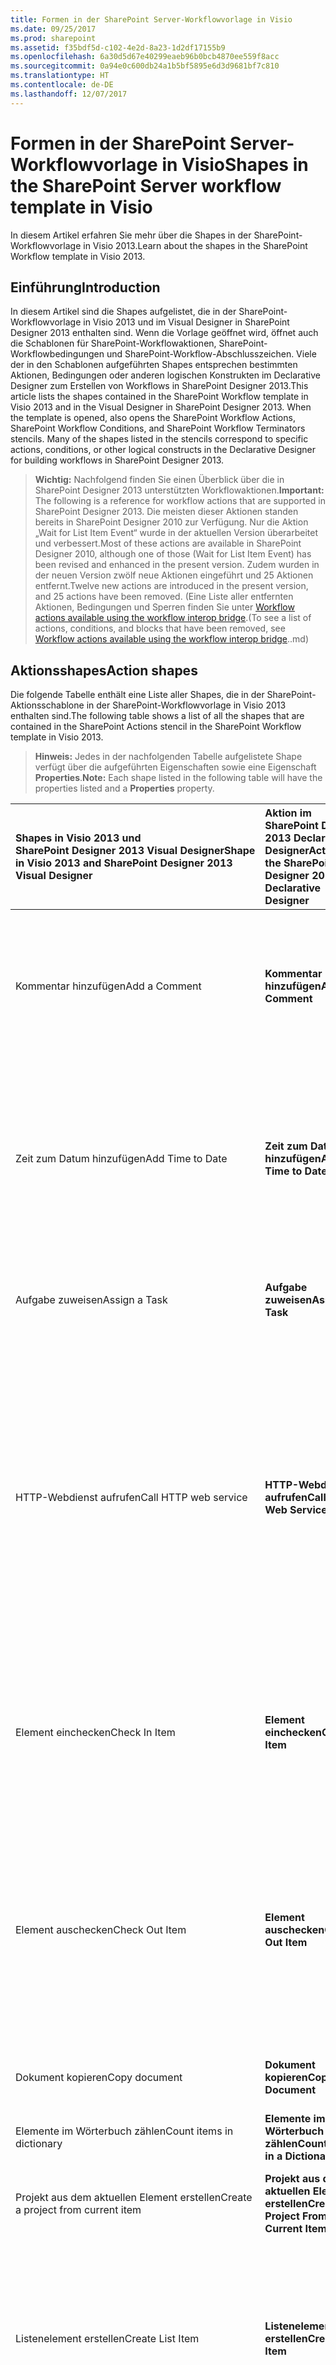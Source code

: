 ```yaml
---
title: Formen in der SharePoint Server-Workflowvorlage in Visio
ms.date: 09/25/2017
ms.prod: sharepoint
ms.assetid: f35bdf5d-c102-4e2d-8a23-1d2df17155b9
ms.openlocfilehash: 6a30d5d67e40299eaeb96b0bcb4870ee559f8acc
ms.sourcegitcommit: 0a94e0c600db24a1b5bf5895e6d3d9681bf7c810
ms.translationtype: HT
ms.contentlocale: de-DE
ms.lasthandoff: 12/07/2017
---
```

# <a name="shapes-in-the-sharepoint-server-workflow-template-in-visio"></a><span data-ttu-id="edd53-102">Formen in der SharePoint Server-Workflowvorlage in Visio</span><span class="sxs-lookup"><span data-stu-id="edd53-102">Shapes in the SharePoint Server workflow template in Visio</span></span>
<span data-ttu-id="edd53-103">In diesem Artikel erfahren Sie mehr über die Shapes in der SharePoint-Workflowvorlage in Visio 2013.</span><span class="sxs-lookup"><span data-stu-id="edd53-103">Learn about the shapes in the SharePoint Workflow template in Visio 2013.</span></span>
## <a name="introduction"></a><span data-ttu-id="edd53-104">Einführung</span><span class="sxs-lookup"><span data-stu-id="edd53-104">Introduction</span></span>
<span data-ttu-id="edd53-105"><a name="VSSPD_Shapes_Intro"> </a></span><span class="sxs-lookup"><span data-stu-id="edd53-105"><a name="VSSPD_Shapes_Intro"> </a></span></span>

<span data-ttu-id="edd53-p101">In diesem Artikel sind die Shapes aufgelistet, die in der SharePoint-Workflowvorlage in Visio 2013 und im Visual Designer in SharePoint Designer 2013 enthalten sind. Wenn die Vorlage geöffnet wird, öffnet auch die Schablonen für SharePoint-Workflowaktionen, SharePoint-Workflowbedingungen und SharePoint-Workflow-Abschlusszeichen. Viele der in den Schablonen aufgeführten Shapes entsprechen bestimmten Aktionen, Bedingungen oder anderen logischen Konstrukten im Declarative Designer zum Erstellen von Workflows in SharePoint Designer 2013.</span><span class="sxs-lookup"><span data-stu-id="edd53-p101">This article lists the shapes contained in the SharePoint Workflow template in Visio 2013 and in the Visual Designer in SharePoint Designer 2013. When the template is opened, also opens the SharePoint Workflow Actions, SharePoint Workflow Conditions, and SharePoint Workflow Terminators stencils. Many of the shapes listed in the stencils correspond to specific actions, conditions, or other logical constructs in the Declarative Designer for building workflows in SharePoint Designer 2013.</span></span>
  
    
    

> <span data-ttu-id="edd53-109">**Wichtig:** Nachfolgend finden Sie einen Überblick über die in SharePoint Designer 2013 unterstützten Workflowaktionen.</span><span class="sxs-lookup"><span data-stu-id="edd53-109">**Important:** The following is a reference for workflow actions that are supported in SharePoint Designer 2013.</span></span> <span data-ttu-id="edd53-110">Die meisten dieser Aktionen standen bereits in SharePoint Designer 2010 zur Verfügung. Nur die Aktion „Wait for List Item Event“ wurde in der aktuellen Version überarbeitet und verbessert.</span><span class="sxs-lookup"><span data-stu-id="edd53-110">Most of these actions are available in SharePoint Designer 2010, although one of those (Wait for List Item Event) has been revised and enhanced in the present version.</span></span> <span data-ttu-id="edd53-111">Zudem wurden in der neuen Version zwölf neue Aktionen eingeführt und 25 Aktionen entfernt.</span><span class="sxs-lookup"><span data-stu-id="edd53-111">Twelve new actions are introduced in the present version, and 25 actions have been removed.</span></span> <span data-ttu-id="edd53-112">(Eine Liste aller entfernten Aktionen, Bedingungen und Sperren finden Sie unter [Workflow actions available using the workflow interop bridge](workflow-actions-available-using-the-workflow-interop-bridge.md).</span><span class="sxs-lookup"><span data-stu-id="edd53-112">(To see a list of actions, conditions, and blocks that have been removed, see  [Workflow actions available using the workflow interop bridge](workflow-actions-available-using-the-workflow-interop-bridge.md)..md)</span></span> 
  
    
    


## <a name="action-shapes"></a><span data-ttu-id="edd53-113">Aktionsshapes</span><span class="sxs-lookup"><span data-stu-id="edd53-113">Action shapes</span></span>
<span data-ttu-id="edd53-114"><a name="VSSDP_Actions"> </a></span><span class="sxs-lookup"><span data-stu-id="edd53-114"><a name="VSSDP_Actions"> </a></span></span>

<span data-ttu-id="edd53-115">Die folgende Tabelle enthält eine Liste aller Shapes, die in der SharePoint-Aktionsschablone in der SharePoint-Workflowvorlage in Visio 2013 enthalten sind.</span><span class="sxs-lookup"><span data-stu-id="edd53-115">The following table shows a list of all the shapes that are contained in the SharePoint Actions stencil in the SharePoint Workflow template in Visio 2013.</span></span>
  
    
    

> <span data-ttu-id="edd53-116">**Hinweis:** Jedes in der nachfolgenden Tabelle aufgelistete Shape verfügt über die aufgeführten Eigenschaften sowie eine Eigenschaft **Properties**.</span><span class="sxs-lookup"><span data-stu-id="edd53-116">**Note:** Each shape listed in the following table will have the properties listed and a **Properties** property.</span></span>
  
    
    



|<span data-ttu-id="edd53-117">**Shapes in Visio 2013 und SharePoint Designer 2013 Visual Designer**</span><span class="sxs-lookup"><span data-stu-id="edd53-117">**Shape in Visio 2013 and SharePoint Designer 2013 Visual Designer**</span></span>|<span data-ttu-id="edd53-118">**Aktion im SharePoint Designer 2013 Declarative Designer**</span><span class="sxs-lookup"><span data-stu-id="edd53-118">**Action in the SharePoint Designer 2013 Declarative Designer**</span></span>|<span data-ttu-id="edd53-119">**Eigenschaften im SharePoint Designer 2013 Visual Designer**</span><span class="sxs-lookup"><span data-stu-id="edd53-119">**Properties in SharePoint Designer 2013 Visual Designer**</span></span>|<span data-ttu-id="edd53-120">**Beschreibung**</span><span class="sxs-lookup"><span data-stu-id="edd53-120">**Description**</span></span>|
|:-----|:-----|:-----|:-----|
|<span data-ttu-id="edd53-121">Kommentar hinzufügen</span><span class="sxs-lookup"><span data-stu-id="edd53-121">Add a Comment</span></span>  <br/> |<span data-ttu-id="edd53-122">**Kommentar hinzufügen**</span><span class="sxs-lookup"><span data-stu-id="edd53-122">**Add a Comment**</span></span> <br/> |<span data-ttu-id="edd53-123">**Kommentar**</span><span class="sxs-lookup"><span data-stu-id="edd53-123">**Comment**</span></span> <br/> |<span data-ttu-id="edd53-p103">Ermöglicht Ihnen, im Workflow-Designer zu Referenzzwecken informative Kommentare zu hinterlassen. Dies ist besonders hilfreich, wenn andere Benutzer an diesem Workflow mitarbeiten.</span><span class="sxs-lookup"><span data-stu-id="edd53-p103">Enables you to leave informative comments in the workflow designer for reference purposes. This is especially helpful when there are other users collaborating on the workflow.</span></span>  <br/> |
|<span data-ttu-id="edd53-126">Zeit zum Datum hinzufügen</span><span class="sxs-lookup"><span data-stu-id="edd53-126">Add Time to Date</span></span>  <br/> |<span data-ttu-id="edd53-127">**Zeit zum Datum hinzufügen**</span><span class="sxs-lookup"><span data-stu-id="edd53-127">**Add Time to Date**</span></span> <br/> |<span data-ttu-id="edd53-128">**Monate**</span><span class="sxs-lookup"><span data-stu-id="edd53-128">**Months**</span></span> <br/> <span data-ttu-id="edd53-129">**Tage**</span><span class="sxs-lookup"><span data-stu-id="edd53-129">**Days**</span></span> <br/> <span data-ttu-id="edd53-130">**Stunden**</span><span class="sxs-lookup"><span data-stu-id="edd53-130">**Hours**</span></span> <br/> <span data-ttu-id="edd53-131">**Minuten**</span><span class="sxs-lookup"><span data-stu-id="edd53-131">**Minutes**</span></span> <br/> <span data-ttu-id="edd53-132">**Date**</span><span class="sxs-lookup"><span data-stu-id="edd53-132">**Date**</span></span> <br/> <span data-ttu-id="edd53-133">**Ausgabe**</span><span class="sxs-lookup"><span data-stu-id="edd53-133">**Output**</span></span> <br/> |<span data-ttu-id="edd53-p104">Fügt einem Datum eine bestimmte Uhrzeit in Minuten, Stunden, Tagen oder Monaten hinzu und speichert den Ausgabewert als Variable. Das Datum kann ein aktuelles Datum, ein bestimmtes Datum oder ein Nachschlagewert sein. Der Wert "Aktuelles Datum" gibt Mitternacht (UTC) zurück.</span><span class="sxs-lookup"><span data-stu-id="edd53-p104">Adds a specific time in minutes, hours, days, or months to a date, and stores the output value as a variable. The date can be a current data, specific date, or a lookup. The 'Current Date' value returns UTC midnight.</span></span>  <br/> |
|<span data-ttu-id="edd53-137">Aufgabe zuweisen</span><span class="sxs-lookup"><span data-stu-id="edd53-137">Assign a Task</span></span>  <br/> |<span data-ttu-id="edd53-138">**Aufgabe zuweisen**</span><span class="sxs-lookup"><span data-stu-id="edd53-138">**Assign a Task**</span></span> <br/> |<span data-ttu-id="edd53-139">**Aufgabeneinstellungen**</span><span class="sxs-lookup"><span data-stu-id="edd53-139">**Task Settings**</span></span> <br/> <span data-ttu-id="edd53-140">**Ergebnis des Vorgangs**</span><span class="sxs-lookup"><span data-stu-id="edd53-140">**Task Outcome**</span></span> <br/> <span data-ttu-id="edd53-141">**Aufgabenelement-ID**</span><span class="sxs-lookup"><span data-stu-id="edd53-141">**Task Item ID**</span></span> <br/> |<span data-ttu-id="edd53-142">Weist einem Benutzer eine Workflowaufgabe zu und erstellt ein Fälligkeitsdatum für den Abschluss der Aufgabe</span><span class="sxs-lookup"><span data-stu-id="edd53-142">Assigns a workflow task to a user and establishes a due date for completion of the task.</span></span>  <br/> |
|<span data-ttu-id="edd53-143">HTTP-Webdienst aufrufen</span><span class="sxs-lookup"><span data-stu-id="edd53-143">Call HTTP web service</span></span>  <br/> |<span data-ttu-id="edd53-144">**HTTP-Webdienst aufrufen**</span><span class="sxs-lookup"><span data-stu-id="edd53-144">**Call HTTP Web Service**</span></span> <br/> |<span data-ttu-id="edd53-145">**HTTP-Anforderung**</span><span class="sxs-lookup"><span data-stu-id="edd53-145">**HTTP Request**</span></span> <br/> <span data-ttu-id="edd53-146">**Parameter**</span><span class="sxs-lookup"><span data-stu-id="edd53-146">**Parameters**</span></span> <br/> <span data-ttu-id="edd53-147">**Antwortinhaltsvariable**</span><span class="sxs-lookup"><span data-stu-id="edd53-147">**Response Content Variable**</span></span> <br/> <span data-ttu-id="edd53-148">**Antwortkopfzeilenvariable**</span><span class="sxs-lookup"><span data-stu-id="edd53-148">**Response Header Variable**</span></span> <br/> <span data-ttu-id="edd53-149">**Antwortcodevariable**</span><span class="sxs-lookup"><span data-stu-id="edd53-149">**Response Code Variable**</span></span> <br/> |<span data-ttu-id="edd53-150">Fungiert als Methodenaufruf an einen HTTP-Webdienst.</span><span class="sxs-lookup"><span data-stu-id="edd53-150">Functions as a method call to a HTTP web service.</span></span>  <br/> <span data-ttu-id="edd53-151">**Hinweis:** Der aktuelle Build unterstützt ausschließlich SharePoint-Aufrufe an **anonyme** HTTP-Dienste und ausschließlich Aufrufe mit Parametern des Typs **string** und Rückgabetypen.</span><span class="sxs-lookup"><span data-stu-id="edd53-151">**Note:** The current build supports SharePoint calls only to **anonymous** HTTP services and only using **string** parameters and return types.</span></span> <span data-ttu-id="edd53-152">Darüber hinaus werden XML-Verbundelemente nicht unterstützt.</span><span class="sxs-lookup"><span data-stu-id="edd53-152">Also, we do not support composite XML elements.</span></span> <span data-ttu-id="edd53-153">Ebenso wird lediglich der klassische ASMX unterstützt, nicht jedoch der WCG-Dienst.</span><span class="sxs-lookup"><span data-stu-id="edd53-153">Note, too, that we currently support classic ASMX only and do not provide support for the WCG service.</span></span>          |
|<span data-ttu-id="edd53-154">Element einchecken</span><span class="sxs-lookup"><span data-stu-id="edd53-154">Check In Item</span></span>  <br/> |<span data-ttu-id="edd53-155">**Element einchecken**</span><span class="sxs-lookup"><span data-stu-id="edd53-155">**Check In Item**</span></span> <br/> |<span data-ttu-id="edd53-156">**Element**</span><span class="sxs-lookup"><span data-stu-id="edd53-156">**Item**</span></span> <br/> <span data-ttu-id="edd53-157">**Kommentar**</span><span class="sxs-lookup"><span data-stu-id="edd53-157">**Comment**</span></span> <br/> |<span data-ttu-id="edd53-158">Checkt ein ausgechecktes Element ein. Sie können nur Elemente aus einer Dokumentbibliothek einchecken.</span><span class="sxs-lookup"><span data-stu-id="edd53-158">Checks in an item that is checked out. You can check in items only from a document library.</span></span>  <br/> <span data-ttu-id="edd53-159">**Vorsicht:** Der Workflow stürzt ab, wenn Sie versuchen, ein nicht ausgechecktes Element einzuchecken.</span><span class="sxs-lookup"><span data-stu-id="edd53-159">**Caution:** The workflow crashes if you try to check in an item that is not checked out.</span></span>           |
|<span data-ttu-id="edd53-160">Element auschecken</span><span class="sxs-lookup"><span data-stu-id="edd53-160">Check Out Item</span></span>  <br/> |<span data-ttu-id="edd53-161">**Element auschecken**</span><span class="sxs-lookup"><span data-stu-id="edd53-161">**Check Out Item**</span></span> <br/> |<span data-ttu-id="edd53-162">**Element**</span><span class="sxs-lookup"><span data-stu-id="edd53-162">**Item**</span></span> <br/> |<span data-ttu-id="edd53-p106">Checkt ein Element aus. Der Workflow prüft, ob das Element eingecheckt ist, bevor er ein Dokument auscheckt. Sie können nur Elemente aus einer Bibliothek in Ihrer Website auschecken.  </span><span class="sxs-lookup"><span data-stu-id="edd53-p106">Checks out an item. The workflow verifies whether the item is checked in before it checks out a document. You can check out items only from a library in your site.  </span></span><br/> <span data-ttu-id="edd53-166">**Vorsicht:** Der Workflow stürzt ab, wenn Sie versuchen, ein nicht eingechecktes Element auszuchecken.</span><span class="sxs-lookup"><span data-stu-id="edd53-166">**Caution:** The workflow crashes if you try to check out an item that is not checked in.</span></span>           |
|<span data-ttu-id="edd53-167">Dokument kopieren</span><span class="sxs-lookup"><span data-stu-id="edd53-167">Copy document</span></span>  <br/> |<span data-ttu-id="edd53-168">**Dokument kopieren**</span><span class="sxs-lookup"><span data-stu-id="edd53-168">**Copy Document**</span></span> <br/> |<span data-ttu-id="edd53-169">**Dokument**</span><span class="sxs-lookup"><span data-stu-id="edd53-169">**Document**</span></span> <br/> <span data-ttu-id="edd53-170">**Bibliothek**</span><span class="sxs-lookup"><span data-stu-id="edd53-170">**Library**</span></span> <br/> |<span data-ttu-id="edd53-171">Kopiert ein Dokument aus der aktuellen Liste in eine andere Dokumentbibliotheksliste.</span><span class="sxs-lookup"><span data-stu-id="edd53-171">Copies a document from the current list to a different Document Library list.</span></span>  <br/> |
|<span data-ttu-id="edd53-172">Elemente im Wörterbuch zählen</span><span class="sxs-lookup"><span data-stu-id="edd53-172">Count items in dictionary</span></span>  <br/> |<span data-ttu-id="edd53-173">**Elemente im Wörterbuch zählen**</span><span class="sxs-lookup"><span data-stu-id="edd53-173">**Count Items in a Dictionary**</span></span> <br/> |<span data-ttu-id="edd53-174">**Wörterbuch**</span><span class="sxs-lookup"><span data-stu-id="edd53-174">**Dictionary**</span></span> <br/> <span data-ttu-id="edd53-175">**Ausgabevariable**</span><span class="sxs-lookup"><span data-stu-id="edd53-175">**Output Variable**</span></span> <br/> |<span data-ttu-id="edd53-176">Zählt die Anzahl der Elemente in einer Wörterbuchvariablen.</span><span class="sxs-lookup"><span data-stu-id="edd53-176">Counts the number of items in a dictionary variable.</span></span>  <br/> |
|<span data-ttu-id="edd53-177">Projekt aus dem aktuellen Element erstellen</span><span class="sxs-lookup"><span data-stu-id="edd53-177">Create a project from current item</span></span>  <br/> |<span data-ttu-id="edd53-178">**Projekt aus dem aktuellen Element erstellen**</span><span class="sxs-lookup"><span data-stu-id="edd53-178">**Create Project From Current Item**</span></span> <br/> |<span data-ttu-id="edd53-179">**Enterprise-Projekttyp**</span><span class="sxs-lookup"><span data-stu-id="edd53-179">**Enterprise Project Type**</span></span> <br/> |<span data-ttu-id="edd53-180">Erstellt auf Basis des aktuellen Elements auf der PWA-Website der SharePoint-Farm ein neues Projekt</span><span class="sxs-lookup"><span data-stu-id="edd53-180">Takes the current item and creates a new project in the SharePoint farm PWA site.</span></span>  <br/> |
|<span data-ttu-id="edd53-181">Listenelement erstellen</span><span class="sxs-lookup"><span data-stu-id="edd53-181">Create List Item</span></span>  <br/> |<span data-ttu-id="edd53-182">**Listenelement erstellen**</span><span class="sxs-lookup"><span data-stu-id="edd53-182">**Create List Item**</span></span> <br/> |<span data-ttu-id="edd53-183">**Element**</span><span class="sxs-lookup"><span data-stu-id="edd53-183">**Item**</span></span> <br/> <span data-ttu-id="edd53-184">**Ausgabevariable**</span><span class="sxs-lookup"><span data-stu-id="edd53-184">**Output Variable**</span></span> <br/> |<span data-ttu-id="edd53-p107">Erstellt in der von Ihnen angegebenen Liste ein neues Listenelement. Sie können die Felder und Werte im neuen Element angeben. Sie können diese Aktion verwenden, wenn Sie ein neues Element mit bestimmten Informationen erstellen möchten.</span><span class="sxs-lookup"><span data-stu-id="edd53-p107">Creates a new list item in the list that you specify. You can supply the fields and values in the new item. You can use this action whenever you want a new item to be created with specific information.</span></span>  <br/> |
|<span data-ttu-id="edd53-188">Element löschen</span><span class="sxs-lookup"><span data-stu-id="edd53-188">Delete Item</span></span>  <br/> |<span data-ttu-id="edd53-189">**Element löschen**</span><span class="sxs-lookup"><span data-stu-id="edd53-189">**Delete Item**</span></span> <br/> |<span data-ttu-id="edd53-190">**Element**</span><span class="sxs-lookup"><span data-stu-id="edd53-190">**Item**</span></span> <br/> |<span data-ttu-id="edd53-191">Löscht ein Element.</span><span class="sxs-lookup"><span data-stu-id="edd53-191">Deletes an item.</span></span>  <br/> <span data-ttu-id="edd53-192">**Hinweis:** Diese Aktion wird auf dem Computer beendet, auf dem das Workflowmodul Workflow-Manager ausgeführt wird, und löst eine Ausnahme des Typs **System.InvalidOperationException** aus.</span><span class="sxs-lookup"><span data-stu-id="edd53-192">**Note:** This action is terminated on the computer running the Workflow Manager workflow engine and throws a **System.InvalidOperationException** exception.</span></span> <span data-ttu-id="edd53-193">Eine Problemumgehung ist derzeit nicht verfügbar.</span><span class="sxs-lookup"><span data-stu-id="edd53-193">There is no workaround.</span></span>          |
|<span data-ttu-id="edd53-194">Auschecken verwerfen</span><span class="sxs-lookup"><span data-stu-id="edd53-194">Discard Check Out</span></span>  <br/> |<span data-ttu-id="edd53-195">**Auschecken des Elements verwerfen**</span><span class="sxs-lookup"><span data-stu-id="edd53-195">**Discard Check Out Item**</span></span> <br/> |<span data-ttu-id="edd53-196">**Element**</span><span class="sxs-lookup"><span data-stu-id="edd53-196">**Item**</span></span> <br/> |<span data-ttu-id="edd53-197">Verwirft die Änderungen und checkt das Element wieder ein, wenn ein Element ausgecheckt und verändert wurde.</span><span class="sxs-lookup"><span data-stu-id="edd53-197">Discards the changes and checks the item back in if an item is checked out and changes have been made to it.</span></span>  <br/> <span data-ttu-id="edd53-198">**Vorsicht:** Der Workflow stürzt ab, wenn Sie versuchen, ein nicht ausgechecktes Element einzuchecken.</span><span class="sxs-lookup"><span data-stu-id="edd53-198">**Caution:** The workflow crashes if you try to check in an item that is not checked out.</span></span>           |
|<span data-ttu-id="edd53-199">Berechnung ausführen</span><span class="sxs-lookup"><span data-stu-id="edd53-199">Do Calculation</span></span>  <br/> |<span data-ttu-id="edd53-200">**Berechnung ausführen**</span><span class="sxs-lookup"><span data-stu-id="edd53-200">**Do Calculation**</span></span> <br/> |<span data-ttu-id="edd53-201">**LeftOperand**</span><span class="sxs-lookup"><span data-stu-id="edd53-201">**LeftOperand**</span></span> <br/> <span data-ttu-id="edd53-202">**Operator**</span><span class="sxs-lookup"><span data-stu-id="edd53-202">**Operator**</span></span> <br/> <span data-ttu-id="edd53-203">**RightOperand**</span><span class="sxs-lookup"><span data-stu-id="edd53-203">**RightOperand**</span></span> <br/> <span data-ttu-id="edd53-204">**Bis**</span><span class="sxs-lookup"><span data-stu-id="edd53-204">**To**</span></span> <br/> |<span data-ttu-id="edd53-205">Führt eine arithmetische Berechnung durch und speichert den Ausgabewert in einer Variablen.</span><span class="sxs-lookup"><span data-stu-id="edd53-205">Performs an arithmetic calculation and stores the output value in a variable.</span></span>  <br/> <span data-ttu-id="edd53-206">**Hinweis:** In SharePoint unterstützt diese Aktion nur den numerischen Typ **Double**.</span><span class="sxs-lookup"><span data-stu-id="edd53-206">**Note:** For SharePoint, this action supports only the **Double** numeric type.</span></span> <span data-ttu-id="edd53-207">Ganze Zahlen werden nicht unterstützt.</span><span class="sxs-lookup"><span data-stu-id="edd53-207">Integers are not supported.</span></span> <span data-ttu-id="edd53-208">Die Verwendung des Operators „+“ (Verkettung) für Zeichenfolgen wird nicht unterstützt.</span><span class="sxs-lookup"><span data-stu-id="edd53-208">Use of the "+" operator (concatenation) for strings is not supported.</span></span>          |
|<span data-ttu-id="edd53-209">Teilzeichenfolge ab dem Ende der Zeichenfolge extrahieren</span><span class="sxs-lookup"><span data-stu-id="edd53-209">Extract Substring from End of String</span></span>  <br/> |<span data-ttu-id="edd53-210">**Teilzeichenfolge ab dem Ende der Zeichenfolge extrahieren**</span><span class="sxs-lookup"><span data-stu-id="edd53-210">**Extract Substring from End of String**</span></span> <br/> |<span data-ttu-id="edd53-211">**Anzahl der Zeichen**</span><span class="sxs-lookup"><span data-stu-id="edd53-211">**Number of Characters**</span></span> <br/> <span data-ttu-id="edd53-212">**String**</span><span class="sxs-lookup"><span data-stu-id="edd53-212">**String**</span></span> <br/> <span data-ttu-id="edd53-213">**Ausgabe**</span><span class="sxs-lookup"><span data-stu-id="edd53-213">**Output**</span></span> <br/> |<span data-ttu-id="edd53-214">Kopiert eine bestimmte Anzahl von Zeichen, beginnend am Ende einer Zeichenfolge, und speichert die Ausgabe in einer Variablen</span><span class="sxs-lookup"><span data-stu-id="edd53-214">Copies a specified number of characters starting from the end of a string and stores the output in a variable.</span></span>  <br/> |
|<span data-ttu-id="edd53-215">Teilzeichenfolge anhand des Index der Zeichenfolge extrahieren</span><span class="sxs-lookup"><span data-stu-id="edd53-215">Extract Substring from Index of String</span></span>  <br/> |<span data-ttu-id="edd53-216">**Teilzeichenfolge ab Index der Zeichenfolge extrahieren**</span><span class="sxs-lookup"><span data-stu-id="edd53-216">**Extract Substring from Index of String**</span></span> <br/> |<span data-ttu-id="edd53-217">**String**</span><span class="sxs-lookup"><span data-stu-id="edd53-217">**String**</span></span> <br/> <span data-ttu-id="edd53-218">**Index**</span><span class="sxs-lookup"><span data-stu-id="edd53-218">**Index**</span></span> <br/> <span data-ttu-id="edd53-219">**Ausgabe**</span><span class="sxs-lookup"><span data-stu-id="edd53-219">**Output**</span></span> <br/> |<span data-ttu-id="edd53-220">Kopiert eine Teilzeichenfolge beginnend bei einem angegebenen Index in der Zeichenfolge und speichert den Wert in einer Variablen.</span><span class="sxs-lookup"><span data-stu-id="edd53-220">Copies a substring starting at a specified index in the string and places the value in a variable.</span></span>  <br/> <span data-ttu-id="edd53-221">**Hinweis:** Der Indexwert im vorhandenen Build (Technical Preview) von SharePoint Designer ist nullbasiert. Werte in SharePoint Designer 2010 wurden allerdings mit 1 beginnend indiziert.</span><span class="sxs-lookup"><span data-stu-id="edd53-221">**Note:** Be aware that although the index value in the present Technical Preview build of SharePoint Designer is zero-based, values in SharePoint Designer 2010 were indexed starting at 1.</span></span>           |
|<span data-ttu-id="edd53-222">Teilzeichenfolge ab Anfang der Zeichenfolge extrahieren</span><span class="sxs-lookup"><span data-stu-id="edd53-222">Extract Substring from Start of String</span></span>  <br/> |<span data-ttu-id="edd53-223">**Teilzeichenfolge ab Anfang der Zeichenfolge extrahieren**</span><span class="sxs-lookup"><span data-stu-id="edd53-223">**Extract Substring from Start of String**</span></span> <br/> |<span data-ttu-id="edd53-224">**Anzahl der Zeichen**</span><span class="sxs-lookup"><span data-stu-id="edd53-224">**Number of Characters**</span></span> <br/> <span data-ttu-id="edd53-225">**String**</span><span class="sxs-lookup"><span data-stu-id="edd53-225">**String**</span></span> <br/> <span data-ttu-id="edd53-226">**Ausgabe**</span><span class="sxs-lookup"><span data-stu-id="edd53-226">**Output**</span></span> <br/> |<span data-ttu-id="edd53-227">Kopiert eine bestimmte Anzahl von Zeichen, beginnend am Anfang einer Zeichenfolge, und speichert die Ausgabe in einer Variablen</span><span class="sxs-lookup"><span data-stu-id="edd53-227">Copies a specified number of characters beginning at the start of a string and stores the output in a variable.</span></span>  <br/> |
|<span data-ttu-id="edd53-228">Teilzeichenfolge der Zeichenfolge anhand des Index mit bestimmter Länge extrahieren</span><span class="sxs-lookup"><span data-stu-id="edd53-228">Extract Substring of String from Index with Length</span></span>  <br/> |<span data-ttu-id="edd53-229">**Teilzeichenfolge der Zeichenfolge anhand des Index mit bestimmter Länge extrahieren**</span><span class="sxs-lookup"><span data-stu-id="edd53-229">**Extract Substring of String from Index with Length**</span></span> <br/> |<span data-ttu-id="edd53-230">**String**</span><span class="sxs-lookup"><span data-stu-id="edd53-230">**String**</span></span> <br/> <span data-ttu-id="edd53-231">**Index**</span><span class="sxs-lookup"><span data-stu-id="edd53-231">**Index**</span></span> <br/> <span data-ttu-id="edd53-232">**Anzahl der Zeichen**</span><span class="sxs-lookup"><span data-stu-id="edd53-232">**Number of Characters**</span></span> <br/> <span data-ttu-id="edd53-233">**Ausgabe**</span><span class="sxs-lookup"><span data-stu-id="edd53-233">**Output**</span></span> <br/> |<span data-ttu-id="edd53-234">Kopiert eine aus einer bestimmten Anzahl von Zeichen bestehende Teilzeichenfolge heraus, beginnend bei einem angegebenen Index in der Zeichenfolge, und speichert den Wert in einer Variablen.</span><span class="sxs-lookup"><span data-stu-id="edd53-234">Copies out a substring comprising a specified number of characters, starting at a specified index in the string, and places the value in a variable.</span></span>  <br/> <span data-ttu-id="edd53-235">**Hinweis:** Der Indexwert im vorhandenen Build (Technical Preview) von SharePoint Designer ist nullbasiert. Werte in SharePoint Designer 2010 wurden allerdings mit 1 beginnend indiziert.</span><span class="sxs-lookup"><span data-stu-id="edd53-235">**Note:** Be aware that although the index value in the present Technical Preview build of SharePoint Designer is zero-based, values in SharePoint Designer 2010 were indexed starting at 1.</span></span>           |
|<span data-ttu-id="edd53-236">Intervall zwischen Datumsangaben suchen</span><span class="sxs-lookup"><span data-stu-id="edd53-236">Find Interval Between Dates</span></span>  <br/> |<span data-ttu-id="edd53-237">**Intervall zwischen Datumsangaben suchen**</span><span class="sxs-lookup"><span data-stu-id="edd53-237">**Find Interval Between Dates**</span></span> <br/> |<span data-ttu-id="edd53-238">**Einheiten**</span><span class="sxs-lookup"><span data-stu-id="edd53-238">**Units**</span></span> <br/> <span data-ttu-id="edd53-239">**Startdatum**</span><span class="sxs-lookup"><span data-stu-id="edd53-239">**Start Date**</span></span> <br/> <span data-ttu-id="edd53-240">**Enddatum**</span><span class="sxs-lookup"><span data-stu-id="edd53-240">**End Date**</span></span> <br/> <span data-ttu-id="edd53-241">**Ausgabe**</span><span class="sxs-lookup"><span data-stu-id="edd53-241">**Output**</span></span> <br/> |<span data-ttu-id="edd53-242">Berechnet das Zeitintervall zwischen zwei Daten in Minuten, Stunden oder Tagen und speichert die Ausgabe in einer Variablen</span><span class="sxs-lookup"><span data-stu-id="edd53-242">Calculates the time interval in minutes, hours, or days between two dates and stores the output in a variable.</span></span>  <br/> |
|<span data-ttu-id="edd53-243">Teilzeichenfolge in Zeichenfolge suchen</span><span class="sxs-lookup"><span data-stu-id="edd53-243">Find substring in string</span></span>  <br/> |<span data-ttu-id="edd53-244">**Teilzeichenfolge in Zeichenfolge suchen**</span><span class="sxs-lookup"><span data-stu-id="edd53-244">**Find Substring in String**</span></span> <br/> |<span data-ttu-id="edd53-245">**Teilzeichenfolge**</span><span class="sxs-lookup"><span data-stu-id="edd53-245">**Substring**</span></span> <br/> <span data-ttu-id="edd53-246">**String**</span><span class="sxs-lookup"><span data-stu-id="edd53-246">**String**</span></span> <br/> <span data-ttu-id="edd53-247">**Ausgabe**</span><span class="sxs-lookup"><span data-stu-id="edd53-247">**Output**</span></span> <br/> |<span data-ttu-id="edd53-248">Sucht eine bestimmte Teilzeichenfolge in einer Zeichenfolge und gibt den Index der Startposition der Teilzeichenfolge zurück.</span><span class="sxs-lookup"><span data-stu-id="edd53-248">Finds a particular substring inside of a string and returns the index of the substrings's starting position.</span></span>  <br/> |
|<span data-ttu-id="edd53-249">Element aus Wörterbuch abrufen</span><span class="sxs-lookup"><span data-stu-id="edd53-249">Get item from dictionary</span></span>  <br/> |<span data-ttu-id="edd53-250">**Element aus Wörterbuch abrufen**</span><span class="sxs-lookup"><span data-stu-id="edd53-250">**Get Item From Dictionary**</span></span> <br/> |<span data-ttu-id="edd53-251">**Elementname des Pfads**</span><span class="sxs-lookup"><span data-stu-id="edd53-251">**Item Name of Path**</span></span> <br/> <span data-ttu-id="edd53-252">**Wörterbuch**</span><span class="sxs-lookup"><span data-stu-id="edd53-252">**Dictionary**</span></span> <br/> <span data-ttu-id="edd53-253">**Ausgabevariable**</span><span class="sxs-lookup"><span data-stu-id="edd53-253">**Output Variable**</span></span> <br/> |<span data-ttu-id="edd53-254">Gibt ein bestimmtes Element aus der Wörterbuchvariable zurück</span><span class="sxs-lookup"><span data-stu-id="edd53-254">Returns a particular item from a dictionary variable.</span></span>  <br/> |
|<span data-ttu-id="edd53-255">In Verlaufsliste protokollieren</span><span class="sxs-lookup"><span data-stu-id="edd53-255">Log to History List</span></span>  <br/> |<span data-ttu-id="edd53-256">**In Verlaufsliste protokollieren**</span><span class="sxs-lookup"><span data-stu-id="edd53-256">**Log to History List**</span></span> <br/> |<span data-ttu-id="edd53-257">**Meldung**</span><span class="sxs-lookup"><span data-stu-id="edd53-257">**Message**</span></span> <br/> |<span data-ttu-id="edd53-258">Schreibt eine Nachricht aus einer Liste vordefinierter Nachrichtenelemente in die Workflowverlaufsliste</span><span class="sxs-lookup"><span data-stu-id="edd53-258">Writes a message from a list of predefined message items to the workflow history list.</span></span>  <br/> |
|<span data-ttu-id="edd53-259">Für Dauer anhalten</span><span class="sxs-lookup"><span data-stu-id="edd53-259">Pause for Duration</span></span>  <br/> |<span data-ttu-id="edd53-260">**Für Dauer anhalten**</span><span class="sxs-lookup"><span data-stu-id="edd53-260">**Pause for Duration**</span></span> <br/> |<span data-ttu-id="edd53-261">**Tage**</span><span class="sxs-lookup"><span data-stu-id="edd53-261">**Days**</span></span> <br/> <span data-ttu-id="edd53-262">**Stunden**</span><span class="sxs-lookup"><span data-stu-id="edd53-262">**Hours**</span></span> <br/> <span data-ttu-id="edd53-263">**Minuten**</span><span class="sxs-lookup"><span data-stu-id="edd53-263">**Minutes**</span></span> <br/> |<span data-ttu-id="edd53-264">Hält die Ausführung eines Workflows für ein in Tagen, Stunden und Minuten angegebenes Zeitintervall an</span><span class="sxs-lookup"><span data-stu-id="edd53-264">Causes a workflow to pause executing for a specified time interval, in days, hours, and minutes.</span></span>  <br/> |
|<span data-ttu-id="edd53-265">Anhalten bis zum Datum</span><span class="sxs-lookup"><span data-stu-id="edd53-265">Pause until Date</span></span>  <br/> |<span data-ttu-id="edd53-266">**Bis Datum anhalten**</span><span class="sxs-lookup"><span data-stu-id="edd53-266">**Pause Until Date**</span></span> <br/> |<span data-ttu-id="edd53-267">**Date**</span><span class="sxs-lookup"><span data-stu-id="edd53-267">**Date**</span></span> <br/> |<span data-ttu-id="edd53-268">Hält die Ausführung eines Workflows bis zu einem angegebenen Datum-/Uhrzeitwert an</span><span class="sxs-lookup"><span data-stu-id="edd53-268">Causes a workflow to pause executing until a specified date and time.</span></span>  <br/> |
|<span data-ttu-id="edd53-269">Teilzeichenfolge in Zeichenfolge ersetzen</span><span class="sxs-lookup"><span data-stu-id="edd53-269">Replace substring in String</span></span>  <br/> |<span data-ttu-id="edd53-270">**Teilzeichenfolge in Zeichenfolge ersetzen**</span><span class="sxs-lookup"><span data-stu-id="edd53-270">**Replace Substring in String**</span></span> <br/> |<span data-ttu-id="edd53-271">**Suchzeichenfolge**</span><span class="sxs-lookup"><span data-stu-id="edd53-271">**Search String**</span></span> <br/> <span data-ttu-id="edd53-272">**Ersetzungszeichenfolge**</span><span class="sxs-lookup"><span data-stu-id="edd53-272">**Replace String**</span></span> <br/> <span data-ttu-id="edd53-273">**String**</span><span class="sxs-lookup"><span data-stu-id="edd53-273">**String**</span></span> <br/> <span data-ttu-id="edd53-274">**Ausgabe**</span><span class="sxs-lookup"><span data-stu-id="edd53-274">**Output**</span></span> <br/> |<span data-ttu-id="edd53-275">Ersetzt eine bestimmte Teilzeichenfolge durch eine andere Teilzeichenfolge</span><span class="sxs-lookup"><span data-stu-id="edd53-275">Replaces a particular substring with another substring.</span></span>  <br/> |
|<span data-ttu-id="edd53-276">E-Mail senden</span><span class="sxs-lookup"><span data-stu-id="edd53-276">Send an Email</span></span>  <br/> |<span data-ttu-id="edd53-277">**E-Mail senden**</span><span class="sxs-lookup"><span data-stu-id="edd53-277">**Send an email**</span></span> <br/> |<span data-ttu-id="edd53-278">**E-Mail**</span><span class="sxs-lookup"><span data-stu-id="edd53-278">**Email**</span></span> <br/> |<span data-ttu-id="edd53-279">Sendet bei Eintreten eines bestimmten Workflowereignisses automatisch eine E-Mail-Nachricht, die eine vordefinierte Nachricht an einen Benutzer oder eine Gruppe enthält.</span><span class="sxs-lookup"><span data-stu-id="edd53-279">Automatically sends an email message that contains a predetermined message to a user or group when a specified workflow event occurs.</span></span>  <br/> <span data-ttu-id="edd53-280">**Wichtig:** Wenn die Website nicht der Liste „Vertrauenswürdige Sites“ hinzugefügt wurde, werden E-Mails an den Junk-E-Mail-Ordner von Outlook weitergeleitet.</span><span class="sxs-lookup"><span data-stu-id="edd53-280">**Important:** If the site is not added to the Trusted Sites list then emails are routed to the Outlook Junk folder.</span></span>           |
|<span data-ttu-id="edd53-281">Feld in aktuellem Element festlegen</span><span class="sxs-lookup"><span data-stu-id="edd53-281">Set field in Current Item</span></span>  <br/> |<span data-ttu-id="edd53-282">**Feld in aktuellem Element festlegen**</span><span class="sxs-lookup"><span data-stu-id="edd53-282">**Set Field in Current Item**</span></span> <br/> |<span data-ttu-id="edd53-283">**Field**</span><span class="sxs-lookup"><span data-stu-id="edd53-283">**Field**</span></span> <br/> <span data-ttu-id="edd53-284">**Wert**</span><span class="sxs-lookup"><span data-stu-id="edd53-284">**Value**</span></span> <br/> |<span data-ttu-id="edd53-285">Legt ein Feld im aktuellen Element auf einen Wert fest.</span><span class="sxs-lookup"><span data-stu-id="edd53-285">Sets a field in the current item to a value.</span></span>  <br/> |
|<span data-ttu-id="edd53-286">Den Zeitbereich des Felds 'Datum/Uhrzeit' festlegen</span><span class="sxs-lookup"><span data-stu-id="edd53-286">Set Time Portion of Date/Time Field</span></span>  <br/> |<span data-ttu-id="edd53-287">**Den Zeitbereich des Felds "Datum/Uhrzeit" festlegen**</span><span class="sxs-lookup"><span data-stu-id="edd53-287">**Set Time Portion of Date/Time Field**</span></span> <br/> |<span data-ttu-id="edd53-288">**Stunden**</span><span class="sxs-lookup"><span data-stu-id="edd53-288">**Hours**</span></span> <br/> <span data-ttu-id="edd53-289">**Minuten**</span><span class="sxs-lookup"><span data-stu-id="edd53-289">**Minutes**</span></span> <br/> <span data-ttu-id="edd53-290">**Date**</span><span class="sxs-lookup"><span data-stu-id="edd53-290">**Date**</span></span> <br/> <span data-ttu-id="edd53-291">**Ausgabe**</span><span class="sxs-lookup"><span data-stu-id="edd53-291">**Output**</span></span> <br/> |<span data-ttu-id="edd53-p110">Erstellt einen Zeitstempel und speichert den Ausgabewert in einer Variablen. Sie können die Uhrzeit in Stunden und Minuten festlegen und ein aktuelles Datum, ein bestimmtes Datum oder einen Nachschlagewert festlegen.</span><span class="sxs-lookup"><span data-stu-id="edd53-p110">Creates a timestamp, and stores the output value in a variable. You can set the time in hours and minutes and add a current date, specific date, or lookup.</span></span>  <br/> |
|<span data-ttu-id="edd53-294">Festlegen des Workflowstatus</span><span class="sxs-lookup"><span data-stu-id="edd53-294">Set workflow status</span></span>  <br/> |<span data-ttu-id="edd53-295">**Workflowstatus festlegen**</span><span class="sxs-lookup"><span data-stu-id="edd53-295">**Set Workflow Status**</span></span> <br/> |<span data-ttu-id="edd53-296">**Status**</span><span class="sxs-lookup"><span data-stu-id="edd53-296">**Status**</span></span> <br/> |<span data-ttu-id="edd53-297">Legt den Status des Workflows fest</span><span class="sxs-lookup"><span data-stu-id="edd53-297">Sets the status of the workflow.</span></span>  <br/> |
|<span data-ttu-id="edd53-298">Workflowvariable festlegen</span><span class="sxs-lookup"><span data-stu-id="edd53-298">Set Workflow Variable</span></span>  <br/> |<span data-ttu-id="edd53-299">**Workflowvariable festlegen**</span><span class="sxs-lookup"><span data-stu-id="edd53-299">**Set Workflow Variable**</span></span> <br/> |<span data-ttu-id="edd53-300">**Variable**</span><span class="sxs-lookup"><span data-stu-id="edd53-300">**Variable**</span></span> <br/> <span data-ttu-id="edd53-301">**Wert**</span><span class="sxs-lookup"><span data-stu-id="edd53-301">**Value**</span></span> <br/> |<span data-ttu-id="edd53-p111">Legt eine Workflowvariable auf einen Wert fest. Sie können diese Aktion auch verwenden, wenn der Workflow einer Variablen Daten zuweisen soll.</span><span class="sxs-lookup"><span data-stu-id="edd53-p111">Sets a workflow variable to a value. You can also use this action when you want the workflow to assign data to a variable.</span></span>  <br/> |
|<span data-ttu-id="edd53-304">Listenworkflow starten</span><span class="sxs-lookup"><span data-stu-id="edd53-304">Start a list workflow</span></span>  <br/> |<span data-ttu-id="edd53-305">**Listenworkflow starten**</span><span class="sxs-lookup"><span data-stu-id="edd53-305">**Start a List Workflow**</span></span> <br/> |<span data-ttu-id="edd53-306">**Zuordnungsname**</span><span class="sxs-lookup"><span data-stu-id="edd53-306">**Association Name**</span></span> <br/> <span data-ttu-id="edd53-307">**Eingaben**</span><span class="sxs-lookup"><span data-stu-id="edd53-307">**Inputs**</span></span> <br/> <span data-ttu-id="edd53-308">**Element**</span><span class="sxs-lookup"><span data-stu-id="edd53-308">**Item**</span></span> <br/> |<span data-ttu-id="edd53-309">Startet einen SharePoint 2010-Listenworkflow.</span><span class="sxs-lookup"><span data-stu-id="edd53-309">Starts a SharePoint 2010 List workflow.</span></span>  <br/> <span data-ttu-id="edd53-310">**Hinweis:** Mit der Aktion „Listenworkflow starten“ gibt es die folgenden Probleme:</span><span class="sxs-lookup"><span data-stu-id="edd53-310">**Note:**  The Start a list workflow has the following issues:</span></span><ul><li><span data-ttu-id="edd53-311">Das Feld für Zuweisungstypen kann nicht als Parameter verwendet werden, wenn der 2010-Workflow eine TaskProcess-Aktion enthält.</span><span class="sxs-lookup"><span data-stu-id="edd53-311">The 'Assignments' type field cannot be used as a parameter when the 2010 workflow has a TaskProcess action in it.</span></span></li><li><span data-ttu-id="edd53-p112">Wenn an den gleichen 2010-Workflow mehrere Aufrufe gerichtet werden, führt dies zu mehreren Datenquellen in der 2013-Workflownachschlagefunktion. Diese Datenquellen sind alle gleich.</span><span class="sxs-lookup"><span data-stu-id="edd53-p112">When multiple calls are made to the same 2010 workflow the result will be multiple data sources in the 2013 workflow lookup functionality. These data sources are all the same.</span></span></li><li><span data-ttu-id="edd53-p113">Variablennamen dürfen in 2013 keine Sonderzeichen wie '?' und '#' enthalten. Wenn ein 2010-Workflow Sonderzeichen enthält, werden Sie im 2013-Workflow in Hexadezimalcode umgewandelt.</span><span class="sxs-lookup"><span data-stu-id="edd53-p113">Variable names in 2013 cannot contain special characters such as '?' and '#'. If a 2010 workflow contains special characters then they will be converted to hexadecimal code in the 2013 workflow.</span></span></li></ul>|
|<span data-ttu-id="edd53-316">Website-Workflow starten</span><span class="sxs-lookup"><span data-stu-id="edd53-316">Start a site workflow</span></span>  <br/> |<span data-ttu-id="edd53-317">**Website-Workflow starten**</span><span class="sxs-lookup"><span data-stu-id="edd53-317">**Start a Site Workflow**</span></span> <br/> |<span data-ttu-id="edd53-318">**Zuordnungsname**</span><span class="sxs-lookup"><span data-stu-id="edd53-318">**Association name**</span></span> <br/> <span data-ttu-id="edd53-319">**Parameter**</span><span class="sxs-lookup"><span data-stu-id="edd53-319">**Parameters**</span></span> <br/> |<span data-ttu-id="edd53-320">Startet einen SharePoint 2010-Website-Workflow.</span><span class="sxs-lookup"><span data-stu-id="edd53-320">Starts a SharePoint 2010 Site Workflow.</span></span>  <br/> <span data-ttu-id="edd53-321">**Hinweis:** Mit der Aktion „Listenworkflow starten“ gibt es die folgenden Probleme:</span><span class="sxs-lookup"><span data-stu-id="edd53-321">**Note:**  The Start a list workflow has the following issues:</span></span> <ul><li><span data-ttu-id="edd53-322">Das Feld für Zuweisungstypen kann nicht als Parameter verwendet werden, wenn der 2010-Workflow eine TaskProcess-Aktion enthält.</span><span class="sxs-lookup"><span data-stu-id="edd53-322">The 'Assignments' type field cannot be used as a parameter when the 2010 workflow has a TaskProcess action in it.</span></span></li><li><span data-ttu-id="edd53-p114">Wenn an den gleichen 2010-Workflow mehrere Aufrufe gerichtet werden, führt dies zu mehreren Datenquellen in der 2013-Workflownachschlagefunktion. Diese Datenquellen sind alle gleich.</span><span class="sxs-lookup"><span data-stu-id="edd53-p114">When multiple calls are made to the same 2010 workflow the result will be multiple data sources in the 2013 workflow lookup functionality. These data sources are all the same.</span></span></li><li><span data-ttu-id="edd53-p115">Variablennamen dürfen in 2013 keine Sonderzeichen wie '?' und '#' enthalten. Wenn ein 2010-Workflow Sonderzeichen enthält, werden Sie im 2013-Workflow in Hexadezimalcode umgewandelt.</span><span class="sxs-lookup"><span data-stu-id="edd53-p115">Variable names in 2013 cannot contain special characters such as '?' and '#'. If a 2010 workflow contains special characters then they will be converted to hexadecimal code in the 2013 workflow.</span></span></li></ul>       |
|<span data-ttu-id="edd53-327">Aufgabenprozess starten</span><span class="sxs-lookup"><span data-stu-id="edd53-327">Start a task process</span></span>  <br/> |<span data-ttu-id="edd53-328">**Aufgabenprozess starten**</span><span class="sxs-lookup"><span data-stu-id="edd53-328">**Start a Task Process**</span></span> <br/> |<span data-ttu-id="edd53-329">**Prozesseinstellungen**</span><span class="sxs-lookup"><span data-stu-id="edd53-329">**Process Settings**</span></span> <br/>  <span data-ttu-id="edd53-330">Prozessergebnis</span><span class="sxs-lookup"><span data-stu-id="edd53-330">Process Outcome</span></span> <br/> |<span data-ttu-id="edd53-331">Erstellt Aufgaben für mehrere Benutzer und erlaubt, die Aufgaben einen benutzerdefinierten Prozess durchlaufen zu lassen</span><span class="sxs-lookup"><span data-stu-id="edd53-331">Creates tasks on multiple users and enables the tasks to be taken through a customized process.</span></span>  <br/> |
|<span data-ttu-id="edd53-332">Dokument übersetzen</span><span class="sxs-lookup"><span data-stu-id="edd53-332">Translate document</span></span>  <br/> |<span data-ttu-id="edd53-333">**Dokument übersetzen**</span><span class="sxs-lookup"><span data-stu-id="edd53-333">**Translate Document**</span></span> <br/> |<span data-ttu-id="edd53-334">**Dokument**</span><span class="sxs-lookup"><span data-stu-id="edd53-334">**Document**</span></span> <br/> <span data-ttu-id="edd53-335">**Language**</span><span class="sxs-lookup"><span data-stu-id="edd53-335">**Language**</span></span> <br/> <span data-ttu-id="edd53-336">**Dokumentbibliothek**</span><span class="sxs-lookup"><span data-stu-id="edd53-336">**Document Library**</span></span> <br/> |<span data-ttu-id="edd53-337">Übersetzt ein Dokument in eine bestimmte Sprache.</span><span class="sxs-lookup"><span data-stu-id="edd53-337">Translates a document into a particular language</span></span>  <br/> <span data-ttu-id="edd53-338">**Hinweis:** Für diese Aktion ist ein vorkonfigurierter maschineller Übersetzungsdienst erforderlich.</span><span class="sxs-lookup"><span data-stu-id="edd53-338">**Note:** Requires a preconfigured Machine Translation Service Application.</span></span>           |
|<span data-ttu-id="edd53-339">Zeichenfolge kürzen</span><span class="sxs-lookup"><span data-stu-id="edd53-339">Trim String</span></span>  <br/> |<span data-ttu-id="edd53-340">**Zeichenfolge kürzen**</span><span class="sxs-lookup"><span data-stu-id="edd53-340">**Trim String**</span></span> <br/> |<span data-ttu-id="edd53-341">**String**</span><span class="sxs-lookup"><span data-stu-id="edd53-341">**String**</span></span> <br/> <span data-ttu-id="edd53-342">**Ausgabe**</span><span class="sxs-lookup"><span data-stu-id="edd53-342">**Output**</span></span> <br/> |<span data-ttu-id="edd53-343">Entfernt Leerzeichen am Beginn und Ende einer Zeichenfolge</span><span class="sxs-lookup"><span data-stu-id="edd53-343">Removes white spaces from the beginning and end of a string.</span></span>  <br/> |
|<span data-ttu-id="edd53-344">Listenelement aktualisieren</span><span class="sxs-lookup"><span data-stu-id="edd53-344">Update List Item</span></span>  <br/> |<span data-ttu-id="edd53-345">**Listenelement aktualisieren**</span><span class="sxs-lookup"><span data-stu-id="edd53-345">**Update List Item**</span></span> <br/> |<span data-ttu-id="edd53-346">**Element**</span><span class="sxs-lookup"><span data-stu-id="edd53-346">**Item**</span></span> <br/> |<span data-ttu-id="edd53-p116">Aktualisiert ein Listenelement. Sie können die Felder und die neuen Werte in diesen Feldern angeben.</span><span class="sxs-lookup"><span data-stu-id="edd53-p116">Updates a list item. You can specify the fields and the new values in those fields.</span></span>  <br/> |
|<span data-ttu-id="edd53-349">Auf Ereignis in Listenelement warten</span><span class="sxs-lookup"><span data-stu-id="edd53-349">Wait for Event in List Item</span></span>  <br/> |<span data-ttu-id="edd53-350">**Auf Ereignis in Listenelement warten**</span><span class="sxs-lookup"><span data-stu-id="edd53-350">**Wait for Event in List Item**</span></span> <br/> |<span data-ttu-id="edd53-351">Document.SelectionChanged **-Ereignis**</span><span class="sxs-lookup"><span data-stu-id="edd53-351">**Event**</span></span> <br/> <span data-ttu-id="edd53-352">**Verknüpftes Element**</span><span class="sxs-lookup"><span data-stu-id="edd53-352">**Related Item**</span></span> <br/> |<span data-ttu-id="edd53-p117">[Verbesserte Version der Office 2010-Aktion.] Hält die aktuelle Instanz des Workflows an und wartet auf ein angegebenes Listenelementereignis. Diese Aktion überwacht zwei Ereignisse: **ItemUpdated** und **ItemAdded**.  </span><span class="sxs-lookup"><span data-stu-id="edd53-p117">[Enhanced version of Office 2010 action.] Pauses the current instance of the workflow to await a specified list item event. This action listens for two events: **ItemUpdated** and **ItemAdded**.  </span></span><br/> |
|<span data-ttu-id="edd53-355">Warten auf Feldänderung</span><span class="sxs-lookup"><span data-stu-id="edd53-355">Wait for field change</span></span>  <br/> |<span data-ttu-id="edd53-356">**Auf Feldänderung warten**</span><span class="sxs-lookup"><span data-stu-id="edd53-356">**Wait for Field Change**</span></span> <br/> |<span data-ttu-id="edd53-357">**Field**</span><span class="sxs-lookup"><span data-stu-id="edd53-357">**Field**</span></span> <br/> <span data-ttu-id="edd53-358">**Wert**</span><span class="sxs-lookup"><span data-stu-id="edd53-358">**Value**</span></span> <br/> |<span data-ttu-id="edd53-359">Wartet, bis ein Feld im aktuellen Element einem bestimmten Wert entspricht</span><span class="sxs-lookup"><span data-stu-id="edd53-359">Waits for a field on the current item to equal a particular value.</span></span>  <br/> |
|<span data-ttu-id="edd53-360">Projektfeld festlegen</span><span class="sxs-lookup"><span data-stu-id="edd53-360">Set Project Field</span></span>  <br/> |<span data-ttu-id="edd53-361">**Projektfeld festlegen**</span><span class="sxs-lookup"><span data-stu-id="edd53-361">**Set Project Field**</span></span> <br/> |<span data-ttu-id="edd53-362">**Field**</span><span class="sxs-lookup"><span data-stu-id="edd53-362">**Field**</span></span> <br/> <span data-ttu-id="edd53-363">**Wert**</span><span class="sxs-lookup"><span data-stu-id="edd53-363">**Value**</span></span> <br/> |<span data-ttu-id="edd53-364">Legt für ein bestimmtes Feld einen Wert in Project Server fest.</span><span class="sxs-lookup"><span data-stu-id="edd53-364">Sets a value for a particular field on Project Server.</span></span>  <br/> <span data-ttu-id="edd53-365">**Hinweis:** Für diese Aktion muss das Projekt eingecheckt sein.</span><span class="sxs-lookup"><span data-stu-id="edd53-365">**Note:** This action requires the project to be checked in first.</span></span> <span data-ttu-id="edd53-366">Wenn das Projekt nicht eingecheckt ist, wird der Workflow beendet, und das Projekt lässt sich nicht in Project Web App öffnen.</span><span class="sxs-lookup"><span data-stu-id="edd53-366">If the project is not checked in, the workflow will be terminated and users cannot open that project in Project Web App.</span></span>           |
|<span data-ttu-id="edd53-367">Status der Projektstufe festlegen</span><span class="sxs-lookup"><span data-stu-id="edd53-367">Set Project Stage Status</span></span>  <br/> |<span data-ttu-id="edd53-368">**Status der Projektstufe festlegen**</span><span class="sxs-lookup"><span data-stu-id="edd53-368">**Set Project Stage Status**</span></span> <br/> |<span data-ttu-id="edd53-369">**Stufenstatus**</span><span class="sxs-lookup"><span data-stu-id="edd53-369">**Stage Status**</span></span> <br/> <span data-ttu-id="edd53-370">**Stufeninformationen**</span><span class="sxs-lookup"><span data-stu-id="edd53-370">**Stage Information**</span></span> <br/> |<span data-ttu-id="edd53-371">Legt den Status der Projektstufe fest.</span><span class="sxs-lookup"><span data-stu-id="edd53-371">Sets the status of the Project Stage.</span></span>  <br/> <span data-ttu-id="edd53-372">**Hinweis:** Wenn das aktuelle Projekt ausgecheckt ist, wird eine Ausnahme ausgelöst.</span><span class="sxs-lookup"><span data-stu-id="edd53-372">**Note:** An exception occurs when a current project is checked out.</span></span>           |
|<span data-ttu-id="edd53-373">Statusfeld in Ideenliste festlegen</span><span class="sxs-lookup"><span data-stu-id="edd53-373">Set status field in idea list</span></span>  <br/> |<span data-ttu-id="edd53-374">**Statusfeld in Ideenliste festlegen**</span><span class="sxs-lookup"><span data-stu-id="edd53-374">**Set Status Field in Idea List**</span></span> <br/> |<span data-ttu-id="edd53-375">**Status**</span><span class="sxs-lookup"><span data-stu-id="edd53-375">**Status**</span></span> <br/> |<span data-ttu-id="edd53-376">Aktualisiert den Status für das ursprüngliche Listenelement, das mit dem aktuellen Projekt verknüpft ist</span><span class="sxs-lookup"><span data-stu-id="edd53-376">Updates the status on the original list item that is associated to the current project.</span></span>  <br/> |
|<span data-ttu-id="edd53-377">Auf Projektereignis warten</span><span class="sxs-lookup"><span data-stu-id="edd53-377">Wait for Project Event</span></span>  <br/> |<span data-ttu-id="edd53-378">**Auf Projektereignis warten**</span><span class="sxs-lookup"><span data-stu-id="edd53-378">**Wait for Project Event**</span></span> <br/> |<span data-ttu-id="edd53-379">**Ereignisname**</span><span class="sxs-lookup"><span data-stu-id="edd53-379">**Event Name**</span></span> <br/> |<span data-ttu-id="edd53-380">Wartet auf ein bestimmtes Projektereignis</span><span class="sxs-lookup"><span data-stu-id="edd53-380">Waits for a particular Project Event.</span></span>  <br/> |
   

## <a name="condition-shapes"></a><span data-ttu-id="edd53-381">Bedingungs-Shapes</span><span class="sxs-lookup"><span data-stu-id="edd53-381">Condition shapes</span></span>
<span data-ttu-id="edd53-382"><a name="VSSPD_Conditions"> </a></span><span class="sxs-lookup"><span data-stu-id="edd53-382"><a name="VSSPD_Conditions"> </a></span></span>

<span data-ttu-id="edd53-383">Die folgende Tabelle enthält eine Liste aller Shapes, die in der SharePoint-Bedingungsschablone in der SharePoint-Workflowvorlage enthalten sind.</span><span class="sxs-lookup"><span data-stu-id="edd53-383">The following table shows a list of all the shapes that are contained in the SharePoint Conditions stencil in the SharePoint Workflow template.</span></span>
  
    
    


|<span data-ttu-id="edd53-384">**Shape in Visio 2013 und SharePoint Designer 2013 Visual Designer**</span><span class="sxs-lookup"><span data-stu-id="edd53-384">**Shape in Visio 2013 and SharePoint Designer 2013 Visual Designer**</span></span>|<span data-ttu-id="edd53-385">**Aktion im SharePoint Designer 2013 Declarative Designer**</span><span class="sxs-lookup"><span data-stu-id="edd53-385">**Action in the SharePoint Designer 2013 Declarative Designer**</span></span>|<span data-ttu-id="edd53-386">**Eigenschaften im SharePoint Designer 2013 Visual Designer**</span><span class="sxs-lookup"><span data-stu-id="edd53-386">**Properties in SharePoint Designer 2013 Visual Designer**</span></span>|<span data-ttu-id="edd53-387">**Beschreibung**</span><span class="sxs-lookup"><span data-stu-id="edd53-387">**Description**</span></span>|
|:-----|:-----|:-----|:-----|
|<span data-ttu-id="edd53-388">Wenn ein beliebiger Wert gleich dem Wert ist</span><span class="sxs-lookup"><span data-stu-id="edd53-388">If Any Value Equals Value</span></span>  <br/> |<span data-ttu-id="edd53-389">**Wenn ein beliebiger Wert gleich dem Wert ist**</span><span class="sxs-lookup"><span data-stu-id="edd53-389">**If any value equals value**</span></span> <br/> |<span data-ttu-id="edd53-390">**Wert**</span><span class="sxs-lookup"><span data-stu-id="edd53-390">**Value**</span></span> <br/> <span data-ttu-id="edd53-391">**Operand**</span><span class="sxs-lookup"><span data-stu-id="edd53-391">**Operand**</span></span> <br/> <span data-ttu-id="edd53-392">**Wert**</span><span class="sxs-lookup"><span data-stu-id="edd53-392">**Value**</span></span> <br/> |<span data-ttu-id="edd53-p119">Vergleicht zwei Werte. Sie können angeben, ob die Werte gleich oder nicht gleich sein sollen.</span><span class="sxs-lookup"><span data-stu-id="edd53-p119">Compares two values. You can specify whether the values should be equal or not equal.</span></span>  <br/> |
|<span data-ttu-id="edd53-395">Person ist ein gültiger SharePoint-Benutzer</span><span class="sxs-lookup"><span data-stu-id="edd53-395">Person is a Valid SharePoint User</span></span>  <br/> |<span data-ttu-id="edd53-396">**Person ist ein gültiger SharePoint-Benutzer**</span><span class="sxs-lookup"><span data-stu-id="edd53-396">**Person is a valid SharePoint user**</span></span> <br/> |<span data-ttu-id="edd53-397">**Benutzer**</span><span class="sxs-lookup"><span data-stu-id="edd53-397">**User**</span></span> <br/> |<span data-ttu-id="edd53-398">Überprüft, ob ein bestimmter Benutzer ein registrierter Benutzer oder ein Mitglied einer Gruppe auf der SharePoint-Website ist.</span><span class="sxs-lookup"><span data-stu-id="edd53-398">Checks to see whether a specific user is a registered user or a member of a group on the SharePoint site.</span></span>  <br/> |
|<span data-ttu-id="edd53-399">Projektstufe überspringen</span><span class="sxs-lookup"><span data-stu-id="edd53-399">Skip Project Stage</span></span>  <br/> |<span data-ttu-id="edd53-400">**Projektstufe überspringen**</span><span class="sxs-lookup"><span data-stu-id="edd53-400">**Skip Project Stage**</span></span> <br/> |<span data-ttu-id="edd53-401">–</span><span class="sxs-lookup"><span data-stu-id="edd53-401">NA</span></span>  <br/> |<span data-ttu-id="edd53-402">Diese Bedingung prüft, ob das Feature zum Überspringen der Stufe auf dem Server für die aktuelle Workflowinstanz aktiviert wurde.</span><span class="sxs-lookup"><span data-stu-id="edd53-402">This condition checks to see if the skip to stage feature has been activated on the server for the current workflow instance.</span></span>  <br/> |
   

## <a name="terminator-shapes"></a><span data-ttu-id="edd53-403">Abschlusszeichen-Shapes</span><span class="sxs-lookup"><span data-stu-id="edd53-403">Terminator shapes</span></span>
<span data-ttu-id="edd53-404"><a name="VSSPD_Terminators"> </a></span><span class="sxs-lookup"><span data-stu-id="edd53-404"><a name="VSSPD_Terminators"> </a></span></span>

<span data-ttu-id="edd53-405">Die folgende Tabelle enthält eine Liste aller Shapes, die in der SharePoint-Abschlusszeichen-Schablone in der SharePoint-Workflowvorlage enthalten sind.</span><span class="sxs-lookup"><span data-stu-id="edd53-405">The following table shows a list of all the shapes that are contained in the SharePoint Terminators stencil in the SharePoint Workflow template.</span></span>
  
    
    


|<span data-ttu-id="edd53-406">**Shape in Visio 2013 und SharePoint Designer 2013 Visual Designer**</span><span class="sxs-lookup"><span data-stu-id="edd53-406">**Shape in Visio 2013 and SharePoint Designer 2013 Visual Designer**</span></span>|<span data-ttu-id="edd53-407">**Aktion im SharePoint Designer 2013 Declarative Designer**</span><span class="sxs-lookup"><span data-stu-id="edd53-407">**Action in the SharePoint Designer 2013 Declarative Designer**</span></span>|<span data-ttu-id="edd53-408">**Eigenschaften im SharePoint Designer 2013 Visual Designer**</span><span class="sxs-lookup"><span data-stu-id="edd53-408">**Properties in SharePoint Designer 2013 Visual Designer**</span></span>|<span data-ttu-id="edd53-409">**Beschreibung**</span><span class="sxs-lookup"><span data-stu-id="edd53-409">**Description**</span></span>|
|:-----|:-----|:-----|:-----|
|<span data-ttu-id="edd53-410">Start</span><span class="sxs-lookup"><span data-stu-id="edd53-410">Start</span></span>  <br/> |<span data-ttu-id="edd53-411">–</span><span class="sxs-lookup"><span data-stu-id="edd53-411">NA</span></span>  <br/> |<span data-ttu-id="edd53-412">–</span><span class="sxs-lookup"><span data-stu-id="edd53-412">NA</span></span>  <br/> |<span data-ttu-id="edd53-p120">Startet den Workflow. Jedes SharePoint-Workflowdiagramm darf nur ein Anfangs-Shape enthalten.</span><span class="sxs-lookup"><span data-stu-id="edd53-p120">Begins the workflow. Every SharePoint workflow diagram must have only one Start shape.</span></span>  <br/> |
|<span data-ttu-id="edd53-415">Stufe 1</span><span class="sxs-lookup"><span data-stu-id="edd53-415">Stage</span></span>  <br/> |<span data-ttu-id="edd53-416">**Stufe**</span><span class="sxs-lookup"><span data-stu-id="edd53-416">**Stage**</span></span> <br/> |<span data-ttu-id="edd53-417">–</span><span class="sxs-lookup"><span data-stu-id="edd53-417">NA</span></span>  <br/> |<span data-ttu-id="edd53-p121">Enthält eine beliebige Anzahl von Shapes und kann ggf. Verzweigungen enthalten. Alle Aktionen im Workflow müssen in einer Stufe enthalten sein. Stufen-Shapes werden mithilfe von Container-Shapes visualisiert. Ein Stufen-Shape erfordert, dass ein Eingabe-Shape und eine Ausgangs-Shape an den Kanten des Containers hinzugefügt werden, um die Pfade innerhalb und außerhalb der Stufe zu definieren.</span><span class="sxs-lookup"><span data-stu-id="edd53-p121">Contains any number of shapes and may include branching. All actions in the workflow must be contained by a stage. Stage shapes are visualized by using container shapes. A Stage shape requires that an Enter and an Exit shape be added to the edges of the container to define the paths in and out of the stage.  </span></span><br/> <span data-ttu-id="edd53-422">Weitere Informationen finden Sie im Abschnitt "Phasen, Schleifen und Schritte" im Artikel  [Workflowentwicklung in SharePoint Designer und Visio](workflow-development-in-sharepoint-designer-and-visio.md).</span><span class="sxs-lookup"><span data-stu-id="edd53-422">For more information, see the section titled "Stages, loops, and steps" in the article  [Workflow development in SharePoint Designer and Visio](workflow-development-in-sharepoint-designer-and-visio.md).</span></span>  <br/> |
|<span data-ttu-id="edd53-423">Schritt</span><span class="sxs-lookup"><span data-stu-id="edd53-423">Step</span></span>  <br/> |<span data-ttu-id="edd53-424">**Schritt**</span><span class="sxs-lookup"><span data-stu-id="edd53-424">**Step**</span></span> <br/> |<span data-ttu-id="edd53-425">–</span><span class="sxs-lookup"><span data-stu-id="edd53-425">NA</span></span>  <br/> |<span data-ttu-id="edd53-p122">Stellt eine gruppierte Reihe aufeinanderfolgender Aktionen dar. Schritte müssen in einer Stufe enthalten sein. Ein Schritt-Shape muss auch über ein Eingabe- und ein Ausgangs-Shape verfügen. Diese werden hinzugefügt, wenn das Shape im Zeichenbereich abgelegt wird.</span><span class="sxs-lookup"><span data-stu-id="edd53-p122">Represents a grouped series of sequential actions. Steps must be contained by a stage. A step shape must also have an Enter and Exit shape, which are added when the shape is dropped onto the canvas.  </span></span><br/> <span data-ttu-id="edd53-429">Weitere Informationen finden Sie im Abschnitt "Phasen, Schleifen und Schritte" im Artikel  [Workflowentwicklung in SharePoint Designer und Visio](workflow-development-in-sharepoint-designer-and-visio.md).</span><span class="sxs-lookup"><span data-stu-id="edd53-429">For more information, see the section titled "Stages, loops, and steps" in the article  [Workflow development in SharePoint Designer and Visio](workflow-development-in-sharepoint-designer-and-visio.md).</span></span>  <br/> |
|<span data-ttu-id="edd53-430">Einfache Stufe</span><span class="sxs-lookup"><span data-stu-id="edd53-430">Simple Stage</span></span>  <br/> |<span data-ttu-id="edd53-431">**Stufe**</span><span class="sxs-lookup"><span data-stu-id="edd53-431">**Stage**</span></span> <br/> |<span data-ttu-id="edd53-432">–</span><span class="sxs-lookup"><span data-stu-id="edd53-432">NA</span></span>  <br/> |<span data-ttu-id="edd53-433">Fügt neue Stufen auf der oberen Ebene des Workflows in der Phasenansicht in Visio 2013 hinzu.</span><span class="sxs-lookup"><span data-stu-id="edd53-433">Adds new stages to the top level of the workflow when in Stage View in Visio 2013.</span></span>  <br/> |
|<span data-ttu-id="edd53-434">Schleife n-mal</span><span class="sxs-lookup"><span data-stu-id="edd53-434">Loop n Times</span></span>  <br/> |<span data-ttu-id="edd53-435">**Schleife n-mal**</span><span class="sxs-lookup"><span data-stu-id="edd53-435">**Loop n Times**</span></span> <br/> |<span data-ttu-id="edd53-436">**Schleifenanzahl**</span><span class="sxs-lookup"><span data-stu-id="edd53-436">**Loop Count**</span></span> <br/> |<span data-ttu-id="edd53-p123">Definiert eine Reihe verbundener Shapes, die als Schleife ausgeführt werden, wobei so oft vom letzten Shape in der Reihe wieder zum ersten gewechselt wird, bis die Schleife eine festgelegte Anzahl von Malen ausgeführt wurde. Ebenso wie Stufen werden Schleifen durch ein Container-Shape dargestellt, das ein Eingabe- und ein Ausgangs-Shape enthält.</span><span class="sxs-lookup"><span data-stu-id="edd53-p123">Defines a series of connected shapes that will execute as a loop, returning from the last shape in the series to the first, until the loop has executed a specified amount of times. Like stages, loops are represented by a container shape that includes an Enter and Exit shape.  </span></span><br/> <span data-ttu-id="edd53-439">Weitere Informationen finden Sie im Abschnitt "Phasen, Schleifen und Schritte" im Artikel  [Workflowentwicklung in SharePoint Designer und Visio](workflow-development-in-sharepoint-designer-and-visio.md).</span><span class="sxs-lookup"><span data-stu-id="edd53-439">For more information, see the section titled "Stages, loops, and steps" in the article  [Workflow development in SharePoint Designer and Visio](workflow-development-in-sharepoint-designer-and-visio.md).</span></span>  <br/> |
|<span data-ttu-id="edd53-440">Schleife mit Bedingung</span><span class="sxs-lookup"><span data-stu-id="edd53-440">Loop with condition</span></span>  <br/> |<span data-ttu-id="edd53-441">**Schleife mit Bedingung**</span><span class="sxs-lookup"><span data-stu-id="edd53-441">**Loop with Condition**</span></span> <br/> |<span data-ttu-id="edd53-442">**Schleifenanzahl**</span><span class="sxs-lookup"><span data-stu-id="edd53-442">**Loop Count**</span></span> <br/> |<span data-ttu-id="edd53-443">Die Schleife wird ausgeführt, bis eine bestimmte Bedingungen erfüllt ist.</span><span class="sxs-lookup"><span data-stu-id="edd53-443">Loops until a specific condition is met.</span></span>  <br/> |
|<span data-ttu-id="edd53-444">Parallele Aktion starten</span><span class="sxs-lookup"><span data-stu-id="edd53-444">Start Parallel Action</span></span>  <br/> |<span data-ttu-id="edd53-445">**Paralleler Block**</span><span class="sxs-lookup"><span data-stu-id="edd53-445">**Parallel Block**</span></span> <br/> |<span data-ttu-id="edd53-446">–</span><span class="sxs-lookup"><span data-stu-id="edd53-446">NA</span></span>  <br/> ||
|<span data-ttu-id="edd53-447">Parallele Aktion beenden</span><span class="sxs-lookup"><span data-stu-id="edd53-447">End Parallel Action</span></span>  <br/> |<span data-ttu-id="edd53-448">**Paralleler Block**</span><span class="sxs-lookup"><span data-stu-id="edd53-448">**Parallel Block**</span></span> <br/> |<span data-ttu-id="edd53-449">–</span><span class="sxs-lookup"><span data-stu-id="edd53-449">NA</span></span>  <br/> ||
   

## <a name="see-also"></a><span data-ttu-id="edd53-450">Siehe auch</span><span class="sxs-lookup"><span data-stu-id="edd53-450">See also</span></span>
<span data-ttu-id="edd53-451"><a name="VSSPD_Additional"> </a></span><span class="sxs-lookup"><span data-stu-id="edd53-451"><a name="VSSPD_Additional"> </a></span></span>


-  [<span data-ttu-id="edd53-452">Workflowentwicklung in SharePoint Designer und Visio</span><span class="sxs-lookup"><span data-stu-id="edd53-452">Workflow development in SharePoint Designer and Visio</span></span>](workflow-development-in-sharepoint-designer-and-visio.md)
    
  
-  [<span data-ttu-id="edd53-453">Kurzübersicht zu Workflowaktionen (SharePoint-Workflowplattform)</span><span class="sxs-lookup"><span data-stu-id="edd53-453">Workflow actions quick reference (SharePoint Workflow platform)</span></span>](workflow-actions-quick-reference-sharepoint-workflow-platform.md)
    
  
-  [<span data-ttu-id="edd53-454">Leitfaden für Shapes in SharePoint-Workflowvorlagen</span><span class="sxs-lookup"><span data-stu-id="edd53-454">SharePoint Workflow template shapes guide</span></span>](http://office.microsoft.com/de-DE/visio-help/sharepoint-workflow-template-shapes-guide-HA101903894.aspx)
    
  
-  [<span data-ttu-id="edd53-455">SharePoint Developer Center</span><span class="sxs-lookup"><span data-stu-id="edd53-455">SharePoint Developer Center</span></span>](http://msdn.microsoft.com/de-DE/sharepoint/default.aspx)
    
  
-  [<span data-ttu-id="edd53-456">Visio Developer Center</span><span class="sxs-lookup"><span data-stu-id="edd53-456">Visio Developer Center</span></span>](http://msdn.microsoft.com/de-DE/office/aa905478)
    
  
